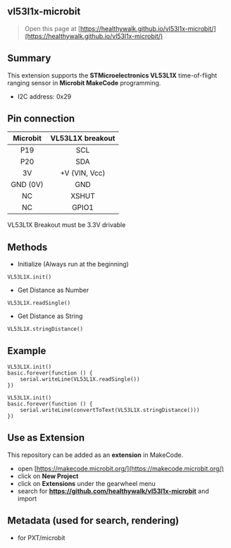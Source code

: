 ## vl53l1x-microbit

> Open this page at [https://healthywalk.github.io/vl53l1x-microbit/](https://healthywalk.github.io/vl53l1x-microbit/)

## Summary
This extension supports the __STMicroelectronics VL53L1X__ time-of-flight ranging sensor in __Microbit MakeCode__ programming.
* I2C address: 0x29

## Pin connection

Microbit | VL53L1X breakout
:--------: | :---------:
P19  |  SCL
P20  |  SDA
3V  |  +V (VIN, Vcc)
GND (0V)  |  GND
NC  |  XSHUT
NC  |  GPIO1

VL53L1X Breakout must be 3.3V drivable


## Methods
* Initialize    (Always run at the beginning)
```
VL53L1X.init()
```

* Get Distance as Number
```
VL53L1X.readSingle()
```

* Get Distance as String
```
VL53L1X.stringDistance()
```


## Example
```blocks
VL53L1X.init()
basic.forever(function () {
    serial.writeLine(VL53L1X.readSingle())
})
```
```blocks
VL53L1X.init()
basic.forever(function () {
    serial.writeLine(convertToText(VL53L1X.stringDistance()))
})
```

## Use as Extension

This repository can be added as an **extension** in MakeCode.

* open [https://makecode.microbit.org/](https://makecode.microbit.org/)
* click on **New Project**
* click on **Extensions** under the gearwheel menu
* search for **https://github.com/healthywalk/vl53l1x-microbit** and import


## Metadata (used for search, rendering)

* for PXT/microbit
<script src="https://makecode.com/gh-pages-embed.js"></script><script>makeCodeRender("{{ site.makecode.home_url }}", "{{ site.github.owner_name }}/{{ site.github.repository_name }}");</script>
